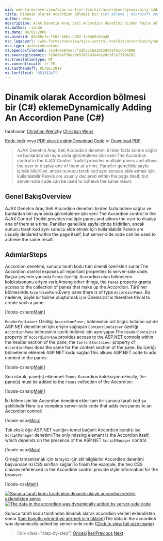 ```yaml
---
uid: web-forms/overview/ajax-control-toolkit/accordion/dynamically-adding-an-accordion-pane-cs
title: Dinamik olarak Accordion bölmesi bir (C#) ekleme | Microsoft Docs
author: wenz
description: AJAX Denetim Araç Seti Accordion denetimi birden fazla bölme sağlar ve bunlardan biri aynı anda görüntüleme izin verir. Paneller genellikle w bildirilen...
ms.author: riande
ms.date: 06/02/2008
ms.assetid: 66d88cfa-f26f-46b1-ad52-1c9e03c04a48
msc.legacyurl: /web-forms/overview/ajax-control-toolkit/accordion/dynamically-adding-an-accordion-pane-cs
msc.type: authoredcontent
ms.openlocfilehash: 7134c95845ec7f22b5216e10b50ab8f81cd24806
ms.sourcegitcommit: 51b01b6ff8edde57d8243e4da28c9f1e7f1962b2
ms.translationtype: MT
ms.contentlocale: tr-TR
ms.lasthandoff: 05/06/2019
ms.locfileid: "65131247"
---
```

# <a name="dynamically-adding-an-accordion-pane-c"></a><span data-ttu-id="cb911-104">Dinamik olarak Accordion bölmesi bir (C#) ekleme</span><span class="sxs-lookup"><span data-stu-id="cb911-104">Dynamically Adding An Accordion Pane (C#)</span></span>

<span data-ttu-id="cb911-105">tarafından [Christian Wenz](https://github.com/wenz)</span><span class="sxs-lookup"><span data-stu-id="cb911-105">by [Christian Wenz](https://github.com/wenz)</span></span>

<span data-ttu-id="cb911-106">[Kodu indir](http://download.microsoft.com/download/5/6/d/56d50cef-2011-4c8f-9891-7edc6dc57df9/Accordion2.cs.zip) veya [PDF olarak indirin](http://download.microsoft.com/download/6/7/1/6718d452-ff89-4d3f-a90e-c74ec2d636a3/accordion2CS.pdf)</span><span class="sxs-lookup"><span data-stu-id="cb911-106">[Download Code](http://download.microsoft.com/download/5/6/d/56d50cef-2011-4c8f-9891-7edc6dc57df9/Accordion2.cs.zip) or [Download PDF](http://download.microsoft.com/download/6/7/1/6718d452-ff89-4d3f-a90e-c74ec2d636a3/accordion2CS.pdf)</span></span>

> <span data-ttu-id="cb911-107">AJAX Denetim Araç Seti Accordion denetimi birden fazla bölme sağlar ve bunlardan biri aynı anda görüntüleme izin verir.</span><span class="sxs-lookup"><span data-stu-id="cb911-107">The Accordion control in the AJAX Control Toolkit provides multiple panes and allows the user to display one of them at a time.</span></span> <span data-ttu-id="cb911-108">Paneller genellikle sayfa içinde bildirilen, ancak sunucu tarafı kod aynı sonucu elde etmek için kullanılabilir.</span><span class="sxs-lookup"><span data-stu-id="cb911-108">Panels are usually declared within the page itself, but server-side code can be used to achieve the same result.</span></span>

## <a name="overview"></a><span data-ttu-id="cb911-109">Genel Bakış</span><span class="sxs-lookup"><span data-stu-id="cb911-109">Overview</span></span>

<span data-ttu-id="cb911-110">AJAX Denetim Araç Seti Accordion denetimi birden fazla bölme sağlar ve bunlardan biri aynı anda görüntüleme izin verir.</span><span class="sxs-lookup"><span data-stu-id="cb911-110">The Accordion control in the AJAX Control Toolkit provides multiple panes and allows the user to display one of them at a time.</span></span> <span data-ttu-id="cb911-111">Paneller genellikle sayfa içinde bildirilen, ancak sunucu tarafı kod aynı sonucu elde etmek için kullanılabilir.</span><span class="sxs-lookup"><span data-stu-id="cb911-111">Panels are usually declared within the page itself, but server-side code can be used to achieve the same result.</span></span>

## <a name="steps"></a><span data-ttu-id="cb911-112">Adımlar</span><span class="sxs-lookup"><span data-stu-id="cb911-112">Steps</span></span>

<span data-ttu-id="cb911-113">Accordion denetimi, sunucu tarafı kodu tüm önemli özellikleri sunar.</span><span class="sxs-lookup"><span data-stu-id="cb911-113">The Accordion control exposes all important properties to server-side code.</span></span> <span data-ttu-id="cb911-114">Başka şeylerin yanında `Panes` özelliği Accordion olun bölmelerin koleksiyonunu erişim verir.</span><span class="sxs-lookup"><span data-stu-id="cb911-114">Among other things, the `Panes` property grants access to the collection of panes that make up the Accordion.</span></span> <span data-ttu-id="cb911-115">Türü her bölmesinde `AccordionPane`.</span><span class="sxs-lookup"><span data-stu-id="cb911-115">Every pane there is of type `AccordionPane`.</span></span> <span data-ttu-id="cb911-116">Bu nedenle, böyle bir bölme oluşturmak için Önemsiz:</span><span class="sxs-lookup"><span data-stu-id="cb911-116">It is therefore trivial to create such a pane:</span></span>

[!code-csharp[Main](dynamically-adding-an-accordion-pane-cs/samples/sample1.cs)]

<span data-ttu-id="cb911-117">`HeaderContainer` Özelliği `AccordionPane` ; bölmesinin üst bilgisi bölümü içinde ASP.NET denetimleri için erişim sağlayan `ContentContainer` özelliği `AccordionPane` bölmesinin içerik bölümü için aynı yapar.</span><span class="sxs-lookup"><span data-stu-id="cb911-117">The `HeaderContainer` property of `AccordionPane` provides access to the ASP.NET controls within the header section of the pane; the `ContentContainer` property of `AccordionPane` does the same for the content section of the pane.</span></span> <span data-ttu-id="cb911-118">Bu içeriği bölmelerini eklemek ASP.NET kodu sağlar:</span><span class="sxs-lookup"><span data-stu-id="cb911-118">This allows ASP.NET code to add content to the panes:</span></span>

[!code-csharp[Main](dynamically-adding-an-accordion-pane-cs/samples/sample2.cs)]

<span data-ttu-id="cb911-119">Son olarak, pane(s) eklenmeli `Panes` Accordion koleksiyonu:</span><span class="sxs-lookup"><span data-stu-id="cb911-119">Finally, the pane(s) must be added to the `Panes` collection of the Accordion:</span></span>

[!code-csharp[Main](dynamically-adding-an-accordion-pane-cs/samples/sample3.cs)]

<span data-ttu-id="cb911-120">İki bölme için bir Accordion denetimi ekler tam bir sunucu tarafı kod şu şekildedir:</span><span class="sxs-lookup"><span data-stu-id="cb911-120">Here is a complete server-side code that adds two panes to an Accordion control:</span></span>

[!code-aspx[Main](dynamically-adding-an-accordion-pane-cs/samples/sample4.aspx)]

<span data-ttu-id="cb911-121">Tek eksik öğe ASP.NET varlığını temel bağımlı Accordion kendisi ise `ScriptManager` denetimi:</span><span class="sxs-lookup"><span data-stu-id="cb911-121">The only missing element is the Accordion itself, which depends on the presence of the ASP.NET `ScriptManager` control:</span></span>

[!code-aspx[Main](dynamically-adding-an-accordion-pane-cs/samples/sample5.aspx)]

<span data-ttu-id="cb911-122">Örneği tamamlamak için tarayıcı için stil bilgilerini Accordion denetimi başvurulan iki CSS sınıfları sağlar:</span><span class="sxs-lookup"><span data-stu-id="cb911-122">To finish the example, the two CSS classes referenced in the Accordion control provide style information for the browser:</span></span>

[!code-css[Main](dynamically-adding-an-accordion-pane-cs/samples/sample6.css)]

<span data-ttu-id="cb911-123">[![Sunucu tarafı kodu tarafından dinamik olarak accordion verileri eklendikten sonra](dynamically-adding-an-accordion-pane-cs/_static/image2.png)](dynamically-adding-an-accordion-pane-cs/_static/image1.png)</span><span class="sxs-lookup"><span data-stu-id="cb911-123">[![The data in the accordion was dynamically added by server-side code](dynamically-adding-an-accordion-pane-cs/_static/image2.png)](dynamically-adding-an-accordion-pane-cs/_static/image1.png)</span></span>

<span data-ttu-id="cb911-124">Sunucu tarafı kodu tarafından dinamik olarak accordion verileri eklendikten sonra ([tam boyutlu görüntüyü görmek için tıklatın](dynamically-adding-an-accordion-pane-cs/_static/image3.png))</span><span class="sxs-lookup"><span data-stu-id="cb911-124">The data in the accordion was dynamically added by server-side code ([Click to view full-size image](dynamically-adding-an-accordion-pane-cs/_static/image3.png))</span></span>

> [!div class="step-by-step"]
> <span data-ttu-id="cb911-125">[Önceki](databinding-to-an-accordion-cs.md)
> [İleri](databinding-to-an-accordion-vb.md)</span><span class="sxs-lookup"><span data-stu-id="cb911-125">[Previous](databinding-to-an-accordion-cs.md)
[Next](databinding-to-an-accordion-vb.md)</span></span>
